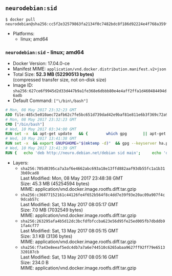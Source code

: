 ## `neurodebian:sid`

```console
$ docker pull neurodebian@sha256:cc5f2e32579863fa2134f0c7482bdc8f186d92224e4f768a359f9d9055de76af
```

-	Platforms:
	-	linux; amd64

### `neurodebian:sid` - linux; amd64

-	Docker Version: 17.04.0-ce
-	Manifest MIME: `application/vnd.docker.distribution.manifest.v2+json`
-	Total Size: **52.3 MB (52290513 bytes)**  
	(compressed transfer size, not on-disk size)
-	Image ID: `sha256:627ce6f9945d2d33d447b9a1fe368e6dbbb80e4e4aff2ffa1d460484494d6adb`
-	Default Command: `["\/bin\/bash"]`

```dockerfile
# Mon, 08 May 2017 23:32:23 GMT
ADD file:485c5e010aec72afb62c7fe5bc651d739dad42e9baf81e811e6b3f369c72a917 in / 
# Mon, 08 May 2017 23:32:23 GMT
CMD ["/bin/bash"]
# Wed, 10 May 2017 03:34:00 GMT
RUN set -x 	&& apt-get update 	&& { 		which gpg 		|| apt-get install -y --no-install-recommends gnupg2 		|| apt-get install -y --no-install-recommends gnupg 	; } 	&& { 		gpg --version | grep -q '^gpg (GnuPG) 1\.' 		|| apt-get install -y --no-install-recommends dirmngr 	; } 	&& rm -rf /var/lib/apt/lists/*
# Wed, 10 May 2017 13:41:38 GMT
RUN set -x 	&& export GNUPGHOME="$(mktemp -d)" 	&& gpg --keyserver ha.pool.sks-keyservers.net --recv-keys DD95CC430502E37EF840ACEEA5D32F012649A5A9 	&& gpg --export DD95CC430502E37EF840ACEEA5D32F012649A5A9 > /etc/apt/trusted.gpg.d/neurodebian.gpg 	&& rm -r "$GNUPGHOME"
# Wed, 10 May 2017 13:41:39 GMT
RUN { 	echo 'deb http://neuro.debian.net/debian sid main'; 	echo 'deb http://neuro.debian.net/debian data main'; 	echo '#deb-src http://neuro.debian.net/debian-devel sid main'; } > /etc/apt/sources.list.d/neurodebian.sources.list
```

-	Layers:
	-	`sha256:705d0395ca7a3af6e4662abc693a18e13ffd882aaf93db55fc1a1b313b69cad8`  
		Last Modified: Mon, 08 May 2017 23:48:38 GMT  
		Size: 45.3 MB (45254594 bytes)  
		MIME: application/vnd.docker.image.rootfs.diff.tar.gzip
	-	`sha256:c36877152161c44126fe4f652b564f8c4dd7e39f93e20ac09a907f4c9dcab57c`  
		Last Modified: Sat, 13 May 2017 08:05:17 GMT  
		Size: 7.0 MB (7032549 bytes)  
		MIME: application/vnd.docker.image.rootfs.diff.tar.gzip
	-	`sha256:263295afa4b5d12dc3bcfdfbfccba623e56d95fe25ed005fb7dbddb91fa4cf77`  
		Last Modified: Sat, 13 May 2017 08:05:15 GMT  
		Size: 3.1 KB (3136 bytes)  
		MIME: application/vnd.docker.image.rootfs.diff.tar.gzip
	-	`sha256:f7a43e8eeaf5edc4db7a7a6e744510c6265abaa9627ff92ff79e6513320187cb`  
		Last Modified: Sat, 13 May 2017 08:05:16 GMT  
		Size: 234.0 B  
		MIME: application/vnd.docker.image.rootfs.diff.tar.gzip
